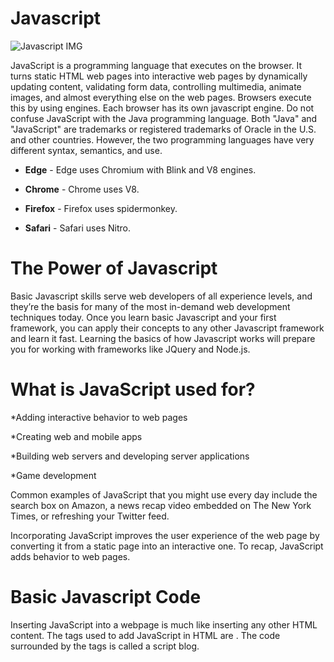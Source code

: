 # Javascript

![Javascript IMG](http://code-institute-org.github.io/Full-Stack-Web-Developer-Stream-0/assets/javascript.png)

JavaScript is a programming language that executes on the browser.   It turns static HTML web pages into interactive web pages by dynamically updating content, validating form data, controlling multimedia, animate images, and almost everything else on the web pages. Browsers execute this by using engines. Each browser has its own javascript engine. Do not confuse JavaScript with the Java programming language. Both "Java" and "JavaScript" are trademarks or registered trademarks of Oracle in the U.S. and other countries. However, the two programming languages have very different syntax, semantics, and use.

* **Edge** - Edge uses Chromium with Blink and V8 engines.

* **Chrome** - Chrome uses V8.

* **Firefox** - Firefox uses spidermonkey.

* **Safari** - Safari uses Nitro.

# The Power of Javascript

Basic Javascript skills serve web developers of all experience levels, and they’re the basis for many of the most in-demand web development techniques today. Once you learn basic Javascript and your first framework, you can apply their concepts to any other Javascript framework and learn it fast. Learning the basics of how Javascript works will prepare you for working with frameworks like JQuery and Node.js.

# What is JavaScript used for?

*Adding interactive behavior to web pages

*Creating web and mobile apps

*Building web servers and developing server applications

*Game development

Common examples of JavaScript that you might use every day include the search box on Amazon, a news recap video embedded on The New York Times, or refreshing your Twitter feed.  

Incorporating JavaScript improves the user experience of the web page by converting it from a static page into an interactive one. To recap, JavaScript adds behavior to web pages.

# Basic Javascript Code

Inserting JavaScript into a webpage is much like inserting any other HTML content. The tags used to add JavaScript in HTML are <script> and </script>. The code surrounded by the <script> and </script> tags is called a script blog.
<script> tags can be put between the <head> and </head> tags or between <body> and </body> tags.

type attribute was the most important attribute of <script> tag. However, it is no longer used. Browser understands that <script> tag has JavaScript code inside it.




